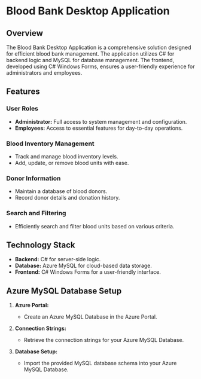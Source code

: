 # Blood Bank Desktop Application

## Overview

The Blood Bank Desktop Application is a comprehensive solution designed for efficient blood bank management. The application utilizes C# for backend logic and MySQL for database management. The frontend, developed using C# Windows Forms, ensures a user-friendly experience for administrators and employees.

## Features

### User Roles

- **Administrator:** Full access to system management and configuration.
- **Employees:** Access to essential features for day-to-day operations.

### Blood Inventory Management

- Track and manage blood inventory levels.
- Add, update, or remove blood units with ease.

### Donor Information

- Maintain a database of blood donors.
- Record donor details and donation history.

### Search and Filtering

- Efficiently search and filter blood units based on various criteria.

## Technology Stack

- **Backend:** C# for server-side logic.
- **Database:** Azure MySQL for cloud-based data storage.
- **Frontend:** C# Windows Forms for a user-friendly interface.

## Azure MySQL Database Setup

1. **Azure Portal:**
   - Create an Azure MySQL Database in the Azure Portal.

2. **Connection Strings:**
   - Retrieve the connection strings for your Azure MySQL Database.

3. **Database Setup:**
   - Import the provided MySQL database schema into your Azure MySQL Database.

